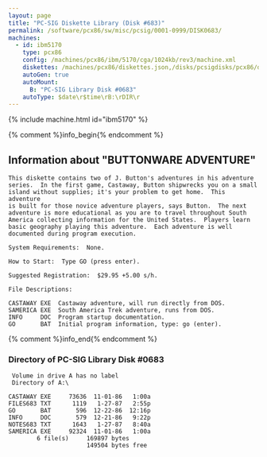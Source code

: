 ```yaml
---
layout: page
title: "PC-SIG Diskette Library (Disk #683)"
permalink: /software/pcx86/sw/misc/pcsig/0001-0999/DISK0683/
machines:
  - id: ibm5170
    type: pcx86
    config: /machines/pcx86/ibm/5170/cga/1024kb/rev3/machine.xml
    diskettes: /machines/pcx86/diskettes.json,/disks/pcsigdisks/pcx86/diskettes.json
    autoGen: true
    autoMount:
      B: "PC-SIG Library Disk #0683"
    autoType: $date\r$time\rB:\rDIR\r
---
```


{% include machine.html id="ibm5170" %}

{% comment %}info_begin{% endcomment %}

## Information about "BUTTONWARE ADVENTURE"

    This diskette contains two of J. Button's adventures in his adventure
    series.  In the first game, Castaway, Button shipwrecks you on a small
    island without supplies; it's your problem to get home.  This adventure
    is built for those novice adventure players, says Button.  The next
    adventure is more educational as you are to travel throughout South
    America collecting information for the United States.  Players learn
    basic geography playing this adventure.  Each adventure is well
    documented during program execution.
    
    System Requirements:  None.
    
    How to Start:  Type GO (press enter).
    
    Suggested Registration:  $29.95 +5.00 s/h.
    
    File Descriptions:
    
    CASTAWAY EXE  Castaway adventure, will run directly from DOS.
    SAMERICA EXE  South America Trek adventure, runs from DOS.
    INFO     DOC  Program startup documentation.
    GO       BAT  Initial program information, type: go (enter).
{% comment %}info_end{% endcomment %}


### Directory of PC-SIG Library Disk #0683

     Volume in drive A has no label
     Directory of A:\

    CASTAWAY EXE     73636  11-01-86   1:00a
    FILES683 TXT      1119   1-27-87   2:55p
    GO       BAT       596  12-22-86  12:16p
    INFO     DOC       579  12-21-86   9:22p
    NOTES683 TXT      1643   1-27-87   8:40a
    SAMERICA EXE     92324  11-01-86   1:00a
            6 file(s)     169897 bytes
                          149504 bytes free
